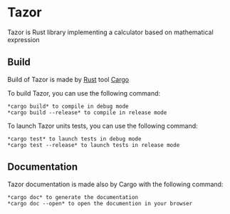 # Tazor
Tazor is Rust library implementing a calculator based on mathematical expression

## Build
Build of Tazor is made by [Rust](https://www.rust-lang.org/) tool [Cargo](https://doc.rust-lang.org/cargo/)

To build Tazor, you can use the following command:

	*cargo build* to compile in debug mode
	*cargo build --release* to compile in release mode

To launch Tazor units tests, you can use the following command:

	*cargo test* to launch tests in debug mode
	*cargo test --release* to launch tests in release mode

## Documentation
Tazor documentation is made also by Cargo with the following command:

	*cargo doc* to generate the documentation
	*cargo doc --open* to open the documention in your browser
